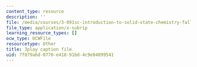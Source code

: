 ```yaml
---
content_type: resource
description: ''
file: /media/courses/3-091sc-introduction-to-solid-state-chemistry-fall-2010/7f879a6d0770e41891bd4c9e84099541_dbSKZx9sfsg.srt
file_type: application/x-subrip
learning_resource_types: []
ocw_type: OCWFile
resourcetype: Other
title: 3play caption file
uid: 7f879a6d-0770-e418-91bd-4c9e84099541
---
```

